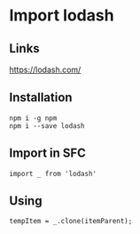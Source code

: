 # Import lodash
## Links
https://lodash.com/
## Installation
````
npm i -g npm
npm i --save lodash
````
## Import in SFC
````
import _ from 'lodash'
````
## Using
````
tempItem = _.clone(itemParent);
````
